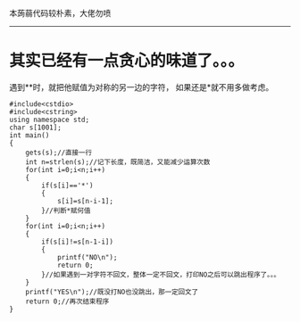 本蒟蒻代码较朴素，大佬勿喷

------------

# 其实已经有一点贪心的味道了。。。

遇到**时，就把他赋值为对称的另一边的字符，
如果还是*就不用多做考虑。
```
#include<cstdio>
#include<cstring>
using namespace std;
char s[1001];
int main()
{
	gets(s);//直接一行
	int n=strlen(s);//记下长度，既简洁，又能减少运算次数
	for(int i=0;i<n;i++)
	{
		if(s[i]=='*')
		{
			s[i]=s[n-i-1];
		}//判断*赋何值
	}
	for(int i=0;i<n;i++)
	{
		if(s[i]!=s[n-1-i])
		{
			printf("NO\n");
			return 0;
		}//如果遇到一对字符不回文，整体一定不回文，打印NO之后可以跳出程序了。。。
	} 
	printf("YES\n");//既没打NO也没跳出，那一定回文了
	return 0;//再次结束程序
}
```